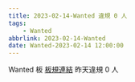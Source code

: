 ```yaml
---
title: 2023-02-14-Wanted 違規 0 人
tags:
    - Wanted
abbrlink: 2023-02-14-Wanted
date: Wanted-2023-02-14 12:00:00
---
```

Wanted 板 [板規連結](https://www.ptt.cc/bbs/Wanted/M.1608829773.A.D3B.html)
昨天違規 0 人
